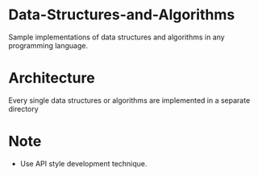 # Data-Structures-and-Algorithms
Sample implementations of data structures and algorithms in any programming language.

# Architecture
Every single data structures or algorithms are implemented in a separate directory

# Note
- Use API style development technique.
